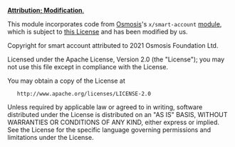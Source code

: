 <ins>**Attribution; Modification**.</ins>

This module incorporates code from [Osmosis](https://github.com/osmosis-labs/osmosis)'s `x/smart-account` [module](https://github.com/osmosis-labs/osmosis/tree/main/x/smart-account), which is subject to [this License](https://github.com/osmosis-labs/osmosis?tab=Apache-2.0-1-ov-file) and has been modified by us.

Copyright for smart account attributed to 2021 Osmosis Foundation Ltd.

Licensed under the Apache License, Version 2.0 (the "License"); you may not use this file except in compliance with the License.

You may obtain a copy of the License at

       http://www.apache.org/licenses/LICENSE-2.0

Unless required by applicable law or agreed to in writing, software distributed under the License is distributed on an "AS IS" BASIS, WITHOUT WARRANTIES OR CONDITIONS OF ANY KIND, either express or implied. See the License for the specific language governing permissions and limitations under the License.
